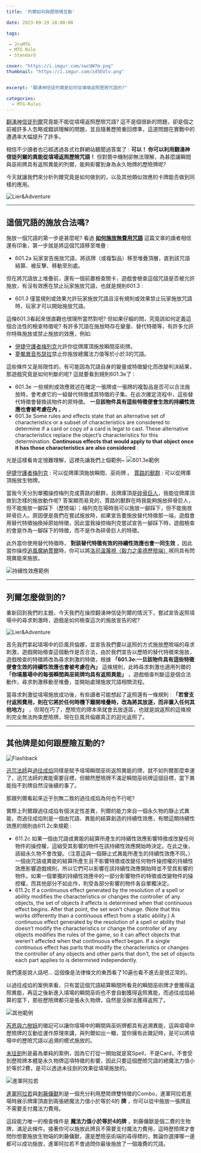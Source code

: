 ```yaml
---
title: '列爾如何與歷險牌互動'

date: 2023-09-19 18:00:00

tags: 

 - JruMTG
 - MTG Rule
 - Standard

cover: "https://i.imgur.com/swcUW7m.png"
thumbnail: "https://i.imgur.com/zd5EUlv.png"


excerpt: "翻湧神信徒列爾是如何從墳場返照歷險咒語的?"

categories:
  - MTG-Rules
---
```



[翻湧神信徒列爾](https://scryfall.com/card/mid/59/lier-disciple-of-the-drowned)究竟能不能從墳場返照歷險咒語? 這不是個很新的問題，卻是個之前被許多人忽略或錯誤理解的問題，並且隨著歷險重回標準，這道問題在實戰中的遭遇率大幅提升了許多。

相信不少讀者也已經透過各式社群網站聽聞過答案了 : **可以！ 你可以利用翻湧神信徒列爾的異能從墳場返照歷險咒語！** 但對箇中機制卻無法理解，為甚麼讓瞬間與巫術牌具有返照異能的列爾，能夠影響到身為永久物牌的歷險牌呢?

今天就讓我們來分析列爾究竟是如何做到的，以及其他類似效應的卡牌能否做到同樣的應用。

![Lier&Adventure](https://i.imgur.com/FObyPb2.jpg)

---

## 這個咒語的施放合法嗎?

施放一個咒語的第一步是甚麼呢? 看過 **[如何施放無費用咒語](https://guildmagesforum.tw/casting-spell-without-mana-cost/)** 這篇文章的讀者相信還有印象，第一步就是將這個咒語移至堆疊 :

- 601.2a
玩家宣告施放咒語，將該牌（或複製品）移至堆疊頂層，直到該咒語結算、被反擊、移動至別處。

但在將咒語放上堆疊前，還有一個前置檢查關卡，遊戲會檢查這個咒語是否被允許施放，有沒有效應在禁止玩家施放咒語，也就是規則601.3 :

- 601.3
僅當規則或效果允許玩家施放咒語且沒有規則或效果禁止玩家施放咒語時，玩家才可以開始施放咒語。

這條601.3看起來很直觀也很理所當然對吧? 但如果仔細的問，究竟該如何定義這個合法性的檢查特徵呢? 有許多咒語在施放時存在變量、替代特徵等，有許多允許你特殊施放或禁止施放的效應，例如:
- [伊捷守護者梅列克](https://scryfall.com/card/c20/220/melek-izzet-paragon)允許你從牌庫頂施放瞬間巫術牌。
- [夢魘異音布瑟拉](https://scryfall.com/card/emn/15b/brisela-voice-of-nightmares)禁止你施放總魔法力值等於小於3的咒語。

這些條件又是局限性的，有可能因為咒語自身的變量或特徵變化而改變判決結果，那遊戲究竟是如何判斷的呢? 這就要看到規則601.3e了 :

- 601.3e 
一些規則或效應敘述在確定一張牌或一張牌的複製品是否可以合法施放時，會考慮它的一組替代特徵或其特徵的子集。在此次確定流程中，這些替代特徵會替換該物件的原特徵。 **一旦該物件具有這些特徵便會生效的持續性效應也會被考慮在內** 。
- 601.3e 
Some rules and effects state that an alternative set of characteristics or a subset of characteristics are considered to determine if a card or copy of a card is legal to cast. These alternative characteristics replace the object’s characteristics for this determination. **Continuous effects that would apply to that object once it has those characteristics are also considered** .

光是這樣看肯定很難理解，這裡先讓我們上個範例~
![601.3e範例](https://i.imgur.com/ye2coQE.jpg)

[伊捷守護者梅列克](https://scryfall.com/card/c20/220/melek-izzet-paragon) : 可以從牌庫頂施放瞬間、巫術牌 。
[賈路的獸群](https://scryfall.com/card/w17/24/garruks-horde) : 可以從牌庫頂施放生物牌。 

當我今天分別單獨操控梅列克或賈路的獸群，且牌庫頂是[碎骨巨人](https://scryfall.com/card/eld/115/bonecrusher-giant-stomp)，我能從牌庫頂做到怎樣的施放動作呢? 答案顯而易見的，賈路的獸群在時我能夠施放碎骨巨人，但不能施放一腳踩下（歷險端）；梅列克在場時我可以施放一腳踩下，但不能施放碎骨巨人。原因便是我們在嘗試施放時，如果宣告要施放替代特徵那一端，遊戲會用替代特徵抽換掉原始特徵，因此當我操控梅列克嘗試宣告一腳踩下時，遊戲檢查的會是作為一腳踩下的特徵，而不是作為碎骨巨人的特徵。

此外當你使用替代特徵時， **對該替代特徵有效的持續性效應也會一同生效** ，因此當你操控[追風魔納賈爾](https://scryfall.com/card/dmu/208/najal-the-storm-runner)時，你可以將[洛司溫蔑視（毅力之美德歷險端）](https://scryfall.com/card/woe/115/virtue-of-persistence-locthwain-scorn)視同具有閃現異能來施放。

![持續性效應範例](https://i.imgur.com/eaLGn4u.jpg)

---

## 列爾怎麼做到的?

重新回到我們的主題，今天我們在操控翻湧神信徒列爾的情況下，嘗試宣告返照墳場中的尋求刺激時，遊戲是如何檢查這次的施放宣告的呢?

![Lier&Adventure](https://i.imgur.com/FObyPb2.jpg)

首先我們拿起墳場中的巨風貝倫娜，並宣告我們要以返照的方式施放歷險端的尋求刺激，遊戲開始檢查這個動作是否合法，由於我們宣告以歷險的替代特徵來施放，遊戲檢查的特徵將改為尋求刺激的特徵，根據 **「601.3e:一旦該物件具有這些特徵便會生效的持續性效應也會被考慮在內」** 這條規則，此時尋求刺激也適用列爾的 **「你墳墓場中的每張瞬間與巫術牌均具有返照異能」** ，遊戲檢查判斷這是個合法動作，尋求刺激移動至堆疊，並開始處理施放咒語相關流程。

當尋求刺激從墳場施放成功後，有些讀者可能想起了返照還有一條規則 : **「若曾支付返照費用，則在它將於任何時機下離開堆疊時，改為將其放逐，而非置入任何其他地方」** ，但現在巧了，歷險完的牌本來就會去放逐區，也就是說返照的這條規則完全無法拘束歷險牌，現在巨風貝倫娜真正的迴光返照了。

---

## 其他牌是如何跟歷險互動的?

![Flashback](https://i.imgur.com/WjPrTXC.jpg)

[迅咒法師](https://scryfall.com/card/mm3/50/snapcaster-mage)與[過往成焰](https://scryfall.com/card/mm3/105/past-in-flames)同樣是賦予墳場瞬間巫術返照異能的牌，就不如列爾那麼幸運了，迅咒法師的異能需要目標，但顯然歷險牌不滿足瞬間巫術牌這個目標，當下異能指不到牌自然沒後續的事了。

那跟列爾看起來近乎別無二致的過往成焰為何也不行呢?

實際上列爾跟過往成焰有個決定性差異，列爾的能力來自一個永久物的靜止式異能，而過往成焰則是一個由咒語、異能的結算創造的持續性效應，有關這類持續性效應的規則由611.2c來規範 :

- 611.2c 
如果一個由咒語或異能的結算所產生的持續性效應影響特徵或改變任何物件的操控權，這組受其影響的物件在該持續性效應開始時決定。在此之後，該組永久物不會改變。（注意這與一個靜止式異能所產生的持續性效應不同。）一個由咒語或異能的結算所產生且不影響特徵或改變任何物件操控權的持續性效應影響遊戲規則，所以它們可以影響在該持續性效應開始時並不受其影響的物件。如果一個單獨的持續性效應中的一部分影響物件的特徵或改變物件的操控權，而其他部分不如此作，則受各部分影響的物件各自單獨決定。
- 611.2c 
If a continuous effect generated by the resolution of a spell or ability modifies the characteristics or changes the controller of any objects, the set of objects it affects is determined when that continuous effect begins. After that point, the set won’t change. (Note that this works differently than a continuous effect from a static ability.) A continuous effect generated by the resolution of a spell or ability that doesn’t modify the characteristics or change the controller of any objects modifies the rules of the game, so it can affect objects that weren’t affected when that continuous effect began. If a single continuous effect has parts that modify the characteristics or changes the controller of any objects and other parts that don’t, the set of objects each part applies to is determined independently.

我們還是說人話吧... 這個像是法律條文的東西看了10遍也看不進去是很正常的。

以過往成焰的案例來看，只有當這個咒語結算瞬間所看見的瞬間巫術牌才會獲得返照異能，再這之後新進入墳場的瞬間巫術也不會自動獲得返照異能，而過往成焰結算的當下，那些歷險牌都只是張永久物牌，自然是沒辦法獲得返照了。

![其他範例](https://i.imgur.com/CNxFsUs.jpg)

[芮恩與六樹妖](https://scryfall.com/card/mh1/217/wrenn-and-six)的徽記可以讓你墳場中的瞬間與巫術牌都具有追溯異能，這與墳場中歷險牌的互動從運作原理來講，與列爾如出一轍，當你擁有此徽記時，是可以將墳場中的歷險咒語以追溯的模式施放的。

[未往劍](https://scryfall.com/card/mom/265/sword-of-once-and-future)則是最為單純的案例，因為它打從一開始就是寫Spell，不是Card，不會受到歷險牌本體是永久物牌這項特徵的影響，因此只要這個歷險咒語的總魔法力值小於等於2費，是可以透過未往劍的效果從墳場施放的。

![進軍阿拉若](https://i.imgur.com/5aZ5yjt.jpg)

[進軍阿拉若](https://scryfall.com/card/mom/230/invasion-of-alara-awaken-the-maelstrom)與[刺藤傭獸](https://scryfall.com/card/woe/164/bramble-familiar-fetch-quest)則是一個充分利用歷險牌雙特徵的Combo，進軍阿拉若進場時展示牌庫頂直到兩張總魔法力值小於等於4的 **牌** ，你可以從中施放一張牌且不需要支付魔法力費用。

這段能力唯一的檢查條件是 **魔法力值小於等於4的牌** ，刺藤傭獸是個二費的生物牌，滿足此條件。接著你可以施放此牌且不需要支付魔法力費用，這時歷險牌才會問你想要施放生物端的刺藤傭獸，還是歷險巫術端的尋得標的，無論你選擇哪一邊都可以成功施放，進軍阿拉若不會過問你最後施放了一個幾費的咒語。
